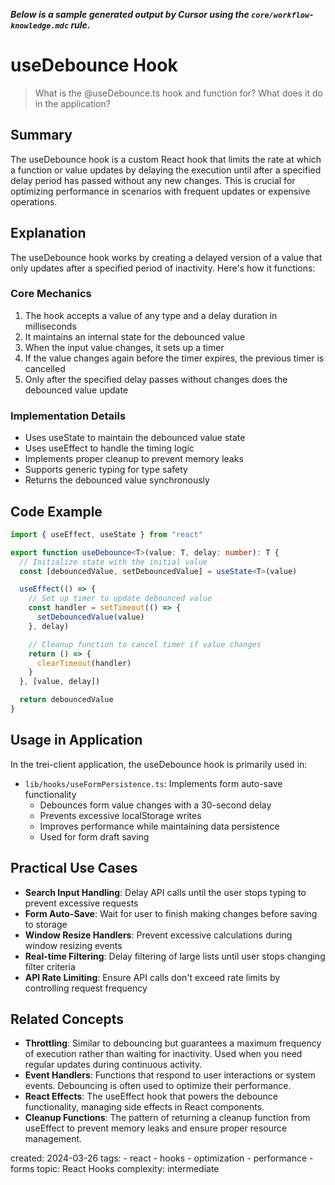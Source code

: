 **_Below is a sample generated output by Cursor using the `core/workflow-knowledge.mdc` rule._**

# useDebounce Hook

> What is the @useDebounce.ts hook and function for? What does it do in the application?

## Summary
The useDebounce hook is a custom React hook that limits the rate at which a function or value updates by delaying the execution until after a specified delay period has passed without any new changes. This is crucial for optimizing performance in scenarios with frequent updates or expensive operations.

## Explanation
The useDebounce hook works by creating a delayed version of a value that only updates after a specified period of inactivity. Here's how it functions:

### Core Mechanics
1. The hook accepts a value of any type and a delay duration in milliseconds
2. It maintains an internal state for the debounced value
3. When the input value changes, it sets up a timer
4. If the value changes again before the timer expires, the previous timer is cancelled
5. Only after the specified delay passes without changes does the debounced value update

### Implementation Details
- Uses useState to maintain the debounced value state
- Uses useEffect to handle the timing logic
- Implements proper cleanup to prevent memory leaks
- Supports generic typing for type safety
- Returns the debounced value synchronously

## Code Example
```typescript
import { useEffect, useState } from "react"

export function useDebounce<T>(value: T, delay: number): T {
  // Initialize state with the initial value
  const [debouncedValue, setDebouncedValue] = useState<T>(value)

  useEffect(() => {
    // Set up timer to update debounced value
    const handler = setTimeout(() => {
      setDebouncedValue(value)
    }, delay)

    // Cleanup function to cancel timer if value changes
    return () => {
      clearTimeout(handler)
    }
  }, [value, delay])

  return debouncedValue
}
```

## Usage in Application
In the trei-client application, the useDebounce hook is primarily used in:

- `lib/hooks/useFormPersistence.ts`: Implements form auto-save functionality
  - Debounces form value changes with a 30-second delay
  - Prevents excessive localStorage writes
  - Improves performance while maintaining data persistence
  - Used for form draft saving

## Practical Use Cases
- **Search Input Handling**: Delay API calls until the user stops typing to prevent excessive requests
- **Form Auto-Save**: Wait for user to finish making changes before saving to storage
- **Window Resize Handlers**: Prevent excessive calculations during window resizing events
- **Real-time Filtering**: Delay filtering of large lists until user stops changing filter criteria
- **API Rate Limiting**: Ensure API calls don't exceed rate limits by controlling request frequency

## Related Concepts
- **Throttling**: Similar to debouncing but guarantees a maximum frequency of execution rather than waiting for inactivity. Used when you need regular updates during continuous activity.
- **Event Handlers**: Functions that respond to user interactions or system events. Debouncing is often used to optimize their performance.
- **React Effects**: The useEffect hook that powers the debounce functionality, managing side effects in React components.
- **Cleanup Functions**: The pattern of returning a cleanup function from useEffect to prevent memory leaks and ensure proper resource management.

<metadata>
created: 2024-03-26
tags:
  - react
  - hooks
  - optimization
  - performance
  - forms
topic: React Hooks
complexity: intermediate
</metadata> 